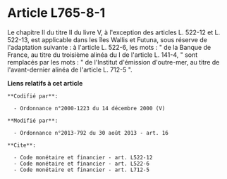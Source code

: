 # Article L765-8-1

Le chapitre II du titre II du livre V, à l'exception des articles L. 522-12 et L. 522-13, est applicable dans les îles Wallis
et Futuna, sous réserve de l'adaptation suivante : à l'article L. 522-6, les mots : " de la Banque de France, au titre du
troisième alinéa du I de l'article L. 141-4, " sont remplacés par les mots : " de l'Institut d'émission d'outre-mer, au titre
de l'avant-dernier alinéa de l'article L. 712-5 ".

**Liens relatifs à cet article**

	**Codifié par**:

	  - Ordonnance n°2000-1223 du 14 décembre 2000 (V)

	**Modifié par**:

	  - Ordonnance n°2013-792 du 30 août 2013 - art. 16

	**Cite**:

	  - Code monétaire et financier - art. L522-12
	  - Code monétaire et financier - art. L522-6
	  - Code monétaire et financier - art. L712-5
